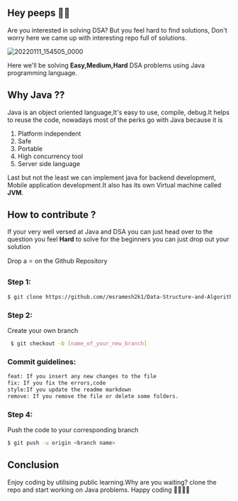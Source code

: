 ## Hey peeps 🧑‍💻

Are you interested in solving DSA? But you feel hard 
to find solutions, Don't worry here we came up with interesting
repo full of solutions.

![20220111_154505_0000](https://user-images.githubusercontent.com/54928117/148924219-2480793e-83d1-4760-ac93-f0bbb9648fbd.jpg)

Here we'll be solving **Easy,Medium,Hard** DSA problems
using Java programming language.

## Why Java ??
Java is an object oriented language,It's easy to use, compile,
debug.It helps to reuse the code, nowadays most of the 
perks go with Java because it is 
1. Platform independent
2. Safe
3. Portable
4. High concurrency tool
5. Server side language

Last but not the least we can implement java for backend
development, Mobile application development.It also has its
own Virtual machine called **JVM**.

## How to contribute ?
If your very well versed at Java and DSA you can just head
over to the question you feel **Hard** to solve for the beginners
you can just drop out your solution

Drop a ⭐ on the Github Repository

### Step 1: 

```sh
$ git clone https://github.com//msramesh2k1/Data-Structure-and-Algorithms
```


### Step 2:

Create your own branch 

```sh
 $ git checkout -b [name_of_your_new_branch]
```
### Commit guidelines: 
```sh
feat: If you insert any new changes to the file
fix: If you fix the errors,code
style:If you update the readme markdown
remove: If you remove the file or delete some folders.
```

### Step 4: 

Push the code to your corresponding branch

```sh
$ git push -u origin <branch name>
```
## Conclusion
Enjoy coding by utilising public learning.Why are you waiting?
clone the repo and start working on Java problems.
Happy coding 🧑‍💻🧑‍💻

